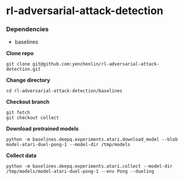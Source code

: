 # rl-adversarial-attack-detection

### Dependencies
- baselines

**Clone repo**
```
git clone git@github.com:yenchenlin/rl-adversarial-attack-detection.git
```

**Change directory**
```
cd rl-adversarial-attack-detection/baselines
```

**Checkout branch**
```
git fetch
git checkout collect
```

**Download pretrained models**
```
python -m baselines.deepq.experiments.atari.download_model --blob model-atari-duel-pong-1 --model-dir /tmp/models
```

**Collect data**
```
python -m baselines.deepq.experiments.atari.collect --model-dir /tmp/models/model-atari-duel-pong-1 --env Pong --dueling
```
